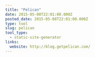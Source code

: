```yaml
---
title: "Pelican"
date: 2015-05-08T22:01:00.000Z
posted_date: 2015-05-08T22:01:00.000Z
type: tool
slug: pelican
tool_type: 
  - static-site-generator
links:
  website: http://blog.getpelican.com/
---
```






